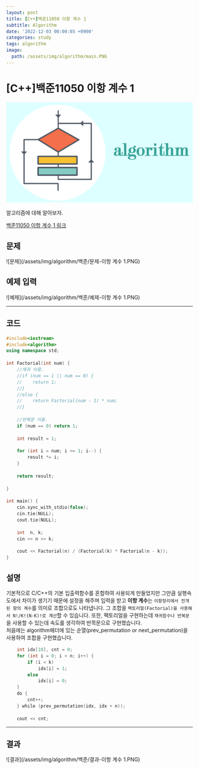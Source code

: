 ```yaml
---
layout: post
title: [C++]백준11050 이항 계수 1
subtitle: Algorithm
date: '2022-12-03 00:00:05 +0900'
categories: study
tags: algorithm
image:
  path: /assets/img/algorithm/main.PNG
---
```


# [C++]백준11050 이항 계수 1

![사진](/assets/img/algorithm/main.PNG)

알고리즘에 대해 알아보자.

[백준11050 이항 계수 1 링크](https://www.acmicpc.net/problem/11050)

<!--more-->

## 문제
![문제](/assets/img/algorithm/백준/문제-이항 계수 1.PNG)

## 예제 입력
![예제](/assets/img/algorithm/백준/예제-이항 계수 1.PNG)

---

## 코드
```cpp
#include<iostream>
#include<algorithm>
using namespace std;

int Factorial(int num) {
    //재귀 이용.
    //if (num == 1 || num == 0) {
    //    return 1;
    //}
    //else {
    //    return Factorial(num - 1) * num;
    //}

    //반복문 이용.
    if (num == 0) return 1;

    int result = 1;

    for (int i = num; i >= 1; i--) {
        result *= i;
    }

    return result;

}

int main() {
    cin.sync_with_stdio(false);
    cin.tie(NULL);
    cout.tie(NULL);

    int  n, k;
    cin >> n >> k;
 
    cout << Factorial(n) / (Factorial(k) * Factorial(n - k));
}
```
## 설명
기본적으로 C/C++의 기본 입출력함수를 혼합하여 사용되게 만들었지만 그만큼 실행속도에서 차이가 생기기 때문에 설정을 해주며 입력을 받고 **이항 계수**는 `이항정리에서 전개된 항의 계수`를 의미로 조합으로도 나타냅니다. 그 조합을 `팩토리얼(Factorial)을 사용해서 N!/K!(N-K)!로 계산`할 수 있습니다. 또한, 팩토리얼을 구현하는데 `재귀함수나 반복문`을 사용할 수 있는데 속도를 생각하여 반목문으로 구현했습니다. <br>
처음에는 algorithm헤더에 있는 순열(prev_permutation or next_permutation)을 사용하여 조합을 구현했습니다. <br>
```go
    int idx[10], cnt = 0;
    for (int i = 0; i < n; i++) {
        if (i < k)
            idx[i] = 1;
        else
            idx[i] = 0;
    }
    do {
        cnt++;
    } while (prev_permutation(idx, idx + n));

    cout << cnt;
```

---

## 결과
![결과](/assets/img/algorithm/백준/결과-이항 계수 1.PNG)